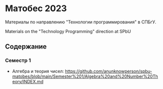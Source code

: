 # Матобес 2023
Материалы по направлению "Технологии программирования" в СПБгУ.

Materials on the "Technology Programming" direction at SPbU

## Содержание
### Семестр 1
- Алгебра и теория чисел: https://github.com/anunknowperson/spbu-matobes/blob/main/Semester%201/Algebra%20and%20Number%20Theory/INDEX.md
